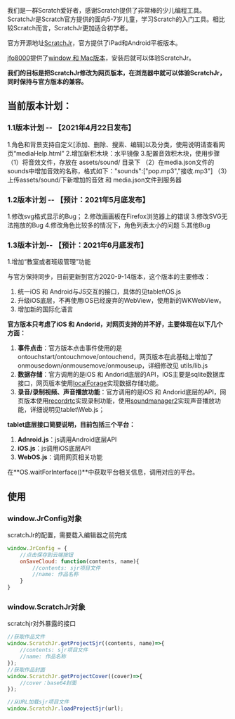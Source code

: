 我们是一群Scratch爱好者，感谢Scratch提供了非常棒的少儿编程工具。
ScratchJr是Scratch官方提供的面向5-7岁儿童，学习Scratch的入门工具。相比较Scratch而言，ScratchJr更加适合初学者。

官方开源地址[ScratchJr](https://github.com/LLK/scratchjr)，官方提供了iPad和Android平板版本。

[jfo8000](https://github.com/jfo8000/ScratchJr-Desktop/)提供了[window 和 Mac版本](https://jfo8000.github.io/ScratchJr-Desktop/)，安装后就可以体验ScratchJr。

**我们的目标是把ScratchJr修改为网页版本，在浏览器中就可以体验ScratchJr，同时保持与官方版本的兼容。**

## 当前版本计划：

### 1.1版本计划 -- 【2021年4月22日发布】
1.角色和背景支持自定义[添加、删除、搜索、编辑]以及分类，使用说明请查看网页“mediaHelp.html”
2.增加新积木块：水平镜像
3.配置音效积木块，使用步骤
   （1）将音效文件，存放在 assets/sound/ 目录下
   （2）在media.json文件的sounds中增加音效的名称，格式如下："sounds":["pop.mp3","接收.mp3"]
   （3）上传assets/sound/下新增加的音效 和 media.json文件到服务器

### 1.2版本计划 -- 【预计：2021年5月底发布】
1.修改svg格式显示的Bug；
2.修改画画板在Firefox浏览器上的错误
3.修改SVG无法拖放的Bug
4.修改角色比较多的情况下，角色列表太小的问题
5.其他Bug

### 1.3版本计划-- 【预计：2021年6月底发布】
1.增加“教室或者班级管理”功能


与官方保持同步，目前更新到官方2020-9-14版本，这个版本的主要修改：
1. 统一iOS 和 Android与JS交互的接口，具体的见tablet\OS.js
2. 升级iOS底层，不再使用iOS已经废弃的WebView，使用新的WKWebView。
3. 增加新的国际化语言

**官方版本只考虑了iOS 和 Andorid，对网页支持的并不好，主要体现在以下几个方面：**

1. **事件点击**：官方版本点击事件使用的是ontouchstart/ontouchmove/ontouchend，网页版本在此基础上增加了onmousedown/onmousemove/onmouseup，详细修改见 utils/lib.js
2. **数据存储**：官方调用的是iOS 和 Andorid底层的API，iOS主要是sqlite数据库接口，网页版本使用[localForage](https://github.com/localForage/localForage)实现数据存储功能。
3. **录音/录制视频、声音播放功能**：官方调用的是iOS 和 Andorid底层的API，网页版本使用[recordrtc](https://github.com/muaz-khan/RecordRTC)实现录制功能，使用[soundmanager2](https://github.com/scottschiller/SoundManager2)实现声音播放功能，详细说明见tablet\Web.js；


**tablet底层接口简要说明，目前包括三个平台：**
1. **Adnroid.js**：js调用Android底层API
2. **iOS.js**：js调用iOS底层API
3. **WebOS.js**：调用网页相关功能

在**OS.waitForInterface()**中获取平台相关信息，调用对应的平台。

## 使用

### window.JrConfig对象

scratchJr的配置，需要载入编辑器之前完成

```js
window.JrConfig = {
    //点击保存到云端按钮
    onSaveCloud: function(contents, name){
        //contents: sjr项目文件
        //name: 作品名称
    }
}

```

### window.ScratchJr对象

scratchjr对外暴露的接口

```js
//获取作品文件
window.ScratchJr.getProjectSjr((contents, name)=>{
    //contents: sjr项目文件
    //name: 作品名称
});
//获取作品封面
window.ScratchJr.getProjectCover((cover)=>{
    //cover：base64封面
});

//从URL加载sjr项目文件
window.ScratchJr.loadProjectSjr(url);
```